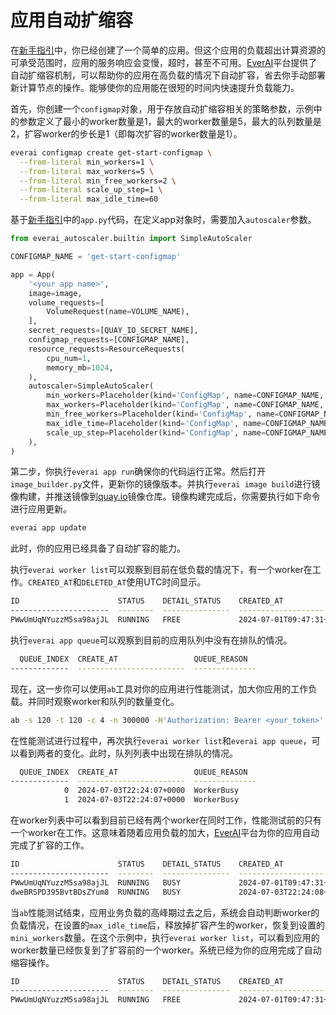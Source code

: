 # 应用自动扩缩容

在[新手指引](https://expvent.com/documentation/zh-cn/docs/)中，你已经创建了一个简单的应用。但这个应用的负载超出计算资源的可承受范围时，应用的服务响应会变慢，超时，甚至不可用。[EverAI](https://everai.expvent.com)平台提供了自动扩缩容机制，可以帮助你的应用在高负载的情况下自动扩容，省去你手动部署新计算节点的操作。能够使你的应用能在很短的时间内快速提升负载能力。  

首先，你创建一个`configmap`对象，用于存放自动扩缩容相关的策略参数，示例中的参数定义了最小的worker数量是1，最大的worker数量是5，最大的队列数量是2，扩容worker的步长是1（即每次扩容的worker数量是1）。  
  
```bash
everai configmap create get-start-configmap \
  --from-literal min_workers=1 \
  --from-literal max_workers=5 \
  --from-literal min_free_workers=2 \
  --from-literal scale_up_step=1 \
  --from-literal max_idle_time=60
```
基于[新手指引](https://expvent.com/documentation/zh-cn/docs/)中的`app.py`代码，在定义app对象时，需要加入`autoscaler`参数。  
```python
from everai_autoscaler.builtin import SimpleAutoScaler

CONFIGMAP_NAME = 'get-start-configmap'

app = App(
    '<your app name>',
    image=image,
    volume_requests=[
        VolumeRequest(name=VOLUME_NAME),
    ],
    secret_requests=[QUAY_IO_SECRET_NAME],
    configmap_requests=[CONFIGMAP_NAME],
    resource_requests=ResourceRequests(
        cpu_num=1,
        memory_mb=1024,
    ),
    autoscaler=SimpleAutoScaler(
        min_workers=Placeholder(kind='ConfigMap', name=CONFIGMAP_NAME, key='min_workers'),
        max_workers=Placeholder(kind='ConfigMap', name=CONFIGMAP_NAME, key='max_workers'),
        min_free_workers=Placeholder(kind='ConfigMap', name=CONFIGMAP_NAME, key='min_free_workers'),
        max_idle_time=Placeholder(kind='ConfigMap', name=CONFIGMAP_NAME, key='max_idle_time'),
        scale_up_step=Placeholder(kind='ConfigMap', name=CONFIGMAP_NAME, key='scale_up_step'),
    ),
)
```

第二步，你执行`everai app run`确保你的代码运行正常。然后打开`image_builder.py`文件，更新你的镜像版本。并执行`everai image build`进行镜像构建，并推送镜像到[quay.io](https://quay.io/)镜像仓库。镜像构建完成后，你需要执行如下命令进行应用更新。  
```bash
everai app update
```

此时，你的应用已经具备了自动扩容的能力。  

执行`everai worker list`可以观察到目前在低负载的情况下，有一个worker在工作。`CREATED_AT`和`DELETED_AT`使用UTC时间显示。
```bash
ID                      STATUS    DETAIL_STATUS    CREATED_AT                DELETED_AT
----------------------  --------  ---------------  ------------------------  ------------
PWwUmUqNYuzzM5sa98ajJL  RUNNING   FREE             2024-07-01T09:47:31+0000
```
执行`everai app queue`可以观察到目前的应用队列中没有在排队的情况。
```bash
  QUEUE_INDEX  CREATE_AT                 QUEUE_REASON
-------------  ------------------------  --------------
```

现在，这一步你可以使用`ab`工具对你的应用进行性能测试，加大你应用的工作负载。并同时观察worker和队列的数量变化。
```bash
ab -s 120 -t 120 -c 4 -n 300000 -H'Authorization: Bearer <your_token>' https://everai.expvent.com/api/routes/v1/<your namespace>/<your app name>/sse
```

在性能测试进行过程中，再次执行`everai worker list`和`everai app queue`，可以看到两者的变化。此时，队列列表中出现在排队的情况。
```bash
  QUEUE_INDEX  CREATE_AT                 QUEUE_REASON
-------------  ------------------------  --------------
            0  2024-07-03T22:24:07+0000  WorkerBusy
            1  2024-07-03T22:24:07+0000  WorkerBusy
```
在worker列表中可以看到目前已经有两个worker在同时工作，性能测试前的只有一个worker在工作。这意味着随着应用负载的加大，[EverAI](https://everai.expvent.com)平台为你的应用自动完成了扩容的工作。  
```bash
ID                      STATUS    DETAIL_STATUS    CREATED_AT                DELETED_AT
----------------------  --------  ---------------  ------------------------  ------------
PWwUmUqNYuzzM5sa98ajJL  RUNNING   BUSY             2024-07-01T09:47:31+0000
dweBRSPD395BvtBDsZYum8  RUNNING   BUSY             2024-07-03T22:24:08+0000
```

当`ab`性能测试结束，应用业务负载的高峰期过去之后，系统会自动判断worker的负载情况，在设置的`max_idle_time`后，释放掉扩容产生的worker，恢复到设置的`mini_workers`数量。在这个示例中，执行`everai worker list`，可以看到应用的worker数量已经恢复到了扩容前的一个worker。系统已经为你的应用完成了自动缩容操作。 
```bash
ID                      STATUS    DETAIL_STATUS    CREATED_AT                DELETED_AT
----------------------  --------  ---------------  ------------------------  ------------
PWwUmUqNYuzzM5sa98ajJL  RUNNING   FREE             2024-07-01T09:47:31+0000
```

